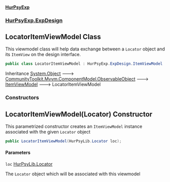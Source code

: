 #### [HurPsyExp](index.md 'index')
### [HurPsyExp.ExpDesign](HurPsyExp.ExpDesign.md 'HurPsyExp.ExpDesign')

## LocatorItemViewModel Class

This viewmodel class will help data exchange between a `Locator` object and its `ItemView` on the design interface.

```csharp
public class LocatorItemViewModel : HurPsyExp.ExpDesign.ItemViewModel
```

Inheritance [System.Object](https://docs.microsoft.com/en-us/dotnet/api/System.Object 'System.Object') &#129106; [CommunityToolkit.Mvvm.ComponentModel.ObservableObject](https://docs.microsoft.com/en-us/dotnet/api/CommunityToolkit.Mvvm.ComponentModel.ObservableObject 'CommunityToolkit.Mvvm.ComponentModel.ObservableObject') &#129106; [ItemViewModel](HurPsyExp.ExpDesign.ItemViewModel.md 'HurPsyExp.ExpDesign.ItemViewModel') &#129106; LocatorItemViewModel
### Constructors

<a name='HurPsyExp.ExpDesign.LocatorItemViewModel.LocatorItemViewModel(HurPsyLib.Locator)'></a>

## LocatorItemViewModel(Locator) Constructor

This parametrized constructor creates an `ItemViewModel` instance associated with the given `Locator` object

```csharp
public LocatorItemViewModel(HurPsyLib.Locator loc);
```
#### Parameters

<a name='HurPsyExp.ExpDesign.LocatorItemViewModel.LocatorItemViewModel(HurPsyLib.Locator).loc'></a>

`loc` [HurPsyLib.Locator](https://docs.microsoft.com/en-us/dotnet/api/HurPsyLib.Locator 'HurPsyLib.Locator')

The `Locator` object which will be associated with this viewmodel